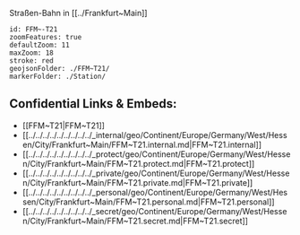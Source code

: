 Straßen-Bahn in [[../Frankfurt~Main]] 

```leaflet
id: FFM~-T21
zoomFeatures: true 
defaultZoom: 11 
maxZoom: 18
stroke: red
geojsonFolder: ./FFM~T21/
markerFolder: ./Station/
```



## Confidential Links & Embeds: 
- [[FFM~T21|FFM~T21]] 
- [[../../../../../../../../../_internal/geo/Continent/Europe/Germany/West/Hessen/City/Frankfurt~Main/FFM~T21.internal.md|FFM~T21.internal]] 
- [[../../../../../../../../../_protect/geo/Continent/Europe/Germany/West/Hessen/City/Frankfurt~Main/FFM~T21.protect.md|FFM~T21.protect]] 
- [[../../../../../../../../../_private/geo/Continent/Europe/Germany/West/Hessen/City/Frankfurt~Main/FFM~T21.private.md|FFM~T21.private]] 
- [[../../../../../../../../../_personal/geo/Continent/Europe/Germany/West/Hessen/City/Frankfurt~Main/FFM~T21.personal.md|FFM~T21.personal]] 
- [[../../../../../../../../../_secret/geo/Continent/Europe/Germany/West/Hessen/City/Frankfurt~Main/FFM~T21.secret.md|FFM~T21.secret]] 
